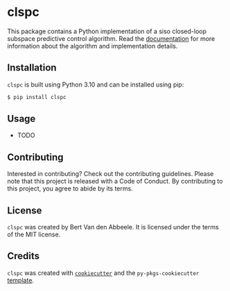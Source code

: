 # clspc

This package contains a Python implementation of a siso closed-loop subspace predictive control algorithm. Read the [documentation](https://python-closed-loop-subspace-predictive-control.readthedocs.io/en/latest/science.html) for more information about the algorithm and implementation details.

## Installation

`clspc` is built using Python 3.10 and can be installed using pip:

```bash
$ pip install clspc
```

## Usage

- TODO

## Contributing

Interested in contributing? Check out the contributing guidelines. Please note that this project is released with a Code of Conduct. By contributing to this project, you agree to abide by its terms.

## License

`clspc` was created by Bert Van den Abbeele. It is licensed under the terms of the MIT license.

## Credits

`clspc` was created with [`cookiecutter`](https://cookiecutter.readthedocs.io/en/latest/) and the `py-pkgs-cookiecutter` [template](https://github.com/py-pkgs/py-pkgs-cookiecutter).
